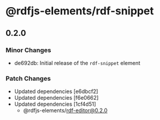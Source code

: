 # @rdfjs-elements/rdf-snippet

## 0.2.0
### Minor Changes

- de692db: Initial release of the `rdf-snippet` element

### Patch Changes

- Updated dependencies [e6dbcf2]
- Updated dependencies [f6e0662]
- Updated dependencies [1cf4d51]
  - @rdfjs-elements/rdf-editor@0.2.0
